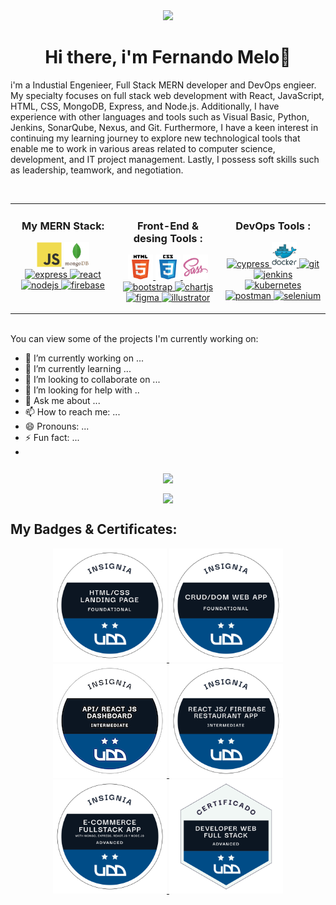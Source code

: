 <div align="center">
  <img height="150" src="https://camo.githubusercontent.com/62da68eb62b1e5f175f7d1f0191dd89a653d7908feb22d37d4a0ab07365d6791/68747470733a2f2f6d656469612e67697068792e636f6d2f6d656469612f4d3967624264396e6244724f5475314d71782f67697068792e676966"/>
</div>

### <h1 align="center">Hi there, i'm Fernando Melo👋</h1>
i'm a Industial Engenieer, Full Stack MERN developer and DevOps engieer.
My specialty focuses on full stack web development with React, JavaScript, HTML, CSS, MongoDB, Express, and Node.js. Additionally, I have experience with other languages and tools such as Visual Basic, Python, Jenkins, SonarQube, Nexus, and Git. Furthermore, I have a keen interest in continuing my learning journey to explore new technological tools that enable me to work in various areas related to computer science, development, and IT project management. Lastly, I possess soft skills such as leadership, teamwork, and negotiation.


<br/> 
<table><tr>
    <td valign="top" width="33%">
      <h3 align="center">My MERN Stack:</h3>
      <p align="center">
        <a href="https://developer.mozilla.org/en-US/docs/Web/JavaScript" target="_blank" rel="noreferrer">
          <img src="https://raw.githubusercontent.com/devicons/devicon/master/icons/javascript/javascript-original.svg" alt="javascript" width="40" height="40"/>
        </a>
        <a href="https://www.mongodb.com/" target="_blank" rel="noreferrer">
          <img src="https://raw.githubusercontent.com/devicons/devicon/master/icons/mongodb/mongodb-original-wordmark.svg" alt="mongodb" width="40" height="40"/>
        </a>
        <a href="https://expressjs.com" target="_blank" rel="noreferrer">
          <img src="https://cdn.jsdelivr.net/gh/devicons/devicon/icons/express/express-original.svg" alt="express" width="40" height="40"/>
        </a>
        <a href="https://reactjs.org/" target="_blank" rel="noreferrer">
          <img src="https://cdn.jsdelivr.net/gh/devicons/devicon/icons/react/react-original.svg" alt="react" width="40" height="40"/>
        </a>
        <a href="https://nodejs.org" target="_blank" rel="noreferrer">
          <img src="https://cdn.jsdelivr.net/gh/devicons/devicon/icons/nodejs/nodejs-original.svg" alt="nodejs" width="40" height="40"/>
        </a>
        <a href="https://firebase.google.com/" target="_blank" rel="noreferrer">
          <img src="https://www.vectorlogo.zone/logos/firebase/firebase-icon.svg" alt="firebase" width="40" height="40"/>
        </a>
      </p>
    </td>
    <td valign="top" width="33%">
      <h3 align="center">Front-End & desing Tools :</h3>
      <p align="center">
        <a href="https://www.w3.org/html/" target="_blank" rel="noreferrer">
          <img src="https://raw.githubusercontent.com/devicons/devicon/master/icons/html5/html5-original-wordmark.svg" alt="html5" width="40" height="40"/>
        </a>
        <a href="https://www.w3schools.com/css/" target="_blank" rel="noreferrer">
          <img src="https://raw.githubusercontent.com/devicons/devicon/master/icons/css3/css3-original-wordmark.svg" alt="css3" width="40" height="40"/> 
        </a>
        <a href="https://sass-lang.com" target="_blank" rel="noreferrer">
          <img src="https://raw.githubusercontent.com/devicons/devicon/master/icons/sass/sass-original.svg" alt="sass" width="40" height="40"/>
        </a>
        <a href="https://getbootstrap.com" target="_blank" rel="noreferrer">
          <img src="https://cdn.jsdelivr.net/gh/devicons/devicon/icons/bootstrap/bootstrap-original.svg" alt="bootstrap" width="40" height="40"/>
        </a>
        <a href="https://www.chartjs.org" target="_blank" rel="noreferrer">
          <img src="https://www.chartjs.org/media/logo-title.svg" alt="chartjs" width="40" height="40"/>
        </a>
        <a href="https://www.figma.com/" target="_blank" rel="noreferrer">
          <img src="https://www.vectorlogo.zone/logos/figma/figma-icon.svg" alt="figma" width="40" height="40"/>
        </a>
        <a href="https://www.adobe.com/in/products/illustrator.html" target="_blank" rel="noreferrer">
          <img src="https://www.vectorlogo.zone/logos/adobe_illustrator/adobe_illustrator-icon.svg" alt="illustrator" width="40" height="40"/>
        </a>
      </p>
    </td>
    <td valign="top" width="33%">
      <h3 align="center">DevOps Tools :</h3>
      <p align="center">
        <a href="https://www.cypress.io" target="_blank" rel="noreferrer">
          <img src="https://raw.githubusercontent.com/simple-icons/simple-icons/6e46ec1fc23b60c8fd0d2f2ff46db82e16dbd75f/icons/cypress.svg" alt="cypress" width="40" height="40"/>
        </a>
        <a href="https://www.docker.com/" target="_blank" rel="noreferrer">
            <img src="https://raw.githubusercontent.com/devicons/devicon/master/icons/docker/docker-original-wordmark.svg" alt="docker" width="40" height="40"/>
        </a>
        <a href="https://git-scm.com/" target="_blank" rel="noreferrer">
          <img src="https://www.vectorlogo.zone/logos/git-scm/git-scm-icon.svg" alt="git" width="40" height="40"/>
        </a>
        <a href="https://www.jenkins.io" target="_blank" rel="noreferrer">
          <img src="https://www.vectorlogo.zone/logos/jenkins/jenkins-icon.svg" alt="jenkins" width="40" height="40"/>
        </a>
        <a href="https://kubernetes.io" target="_blank" rel="noreferrer">
          <img src="https://www.vectorlogo.zone/logos/kubernetes/kubernetes-icon.svg" alt="kubernetes" width="40" height="40"/>
        </a>
        <a href="https://postman.com" target="_blank" rel="noreferrer">
          <img src="https://www.vectorlogo.zone/logos/getpostman/getpostman-icon.svg" alt="postman" width="40" height="40"/>
        </a>
        <a href="https://www.selenium.dev" target="_blank" rel="noreferrer">
          <img src="https://raw.githubusercontent.com/detain/svg-logos/780f25886640cef088af994181646db2f6b1a3f8/svg/selenium-logo.svg" alt="selenium" width="40" height="40"/>
        </a>
      </p>
    </td>
  </tr></table>  
<br/>  
You can view some of the projects I'm currently working on:

- 🔭 I’m currently working on ...
- 🌱 I’m currently learning ...
- 👯 I’m looking to collaborate on ...
- 🤔 I’m looking for help with ..
- 💬 Ask me about ...
- 📫 How to reach me: ...
- 😄 Pronouns: ...
- ⚡ Fun fact: ...
- 
###
<p align="center">
<!--   <a href="https://github.com/anuraghazra/github-readme-stats"> -->
    <img align="center" src="https://github-readme-stats.vercel.app/api/top-langs/?username=Fernandojmo&layout=compact" />
<!--   </a> -->
</p>
<p align="center">
<!--   <a href="https://github.com/anuraghazra/github-readme-stats"> -->
    <img align="center" src="https://github-readme-stats.vercel.app/api?username=Fernandojmo&show_icons=true&theme=radical" />
<!--   </a> -->
</p>
<h2>My Badges & Certificates:</h2>
<div align="center">
  <a href="https://www.credly.com/earner/earned/badge/4a39c3ce-8cc7-4531-a6d4-d335b527a78a">
    <img src="https://github.com/Fernandojmo/Fernandojmo/blob/main/Badges/html-css-landing-page-sobresaliente%20(2).png?raw=true" width="182" height="182"/>
  </a>
  <a href="https://www.credly.com/earner/earned/badge/76c963af-5e86-4f66-ae6d-0a7af63517a5">
    <img src="https://github.com/Fernandojmo/Fernandojmo/blob/main/Badges/crud-dom-web-app-sobresaliente.png?raw=true" width="182" height="182"/>
  </a>
  <a href="https://www.credly.com/earner/earned/badge/a5c4acc3-bea7-4e81-9eb2-29231dac1e5b">
    <img src="https://github.com/Fernandojmo/Fernandojmo/blob/main/Badges/api-react-js-dashboard-sobresaliente.png?raw=true" width="182" height="182"/>
  </a>
  <a href="https://www.credly.com/earner/earned/badge/8cfbe4af-c6c0-4b12-938f-796cacf7b800">
    <img src="https://github.com/Fernandojmo/Fernandojmo/blob/main/Badges/react-js-firebase-restaurant-app-sobresaliente.png?raw=true" width="182" height="182"/>
  </a>
  <a href="https://www.credly.com/earner/earned/badge/e958b304-b2f0-4cc4-be77-e634bc314ebc">  
    <img src="https://github.com/Fernandojmo/Fernandojmo/blob/main/Badges/e-commerce-fullstack-app-with-mongo-express-react-js-y-node-js-sobresaliente.png?raw=true" width="182" height="182"/>
  </a>
  <a href="https://solicitudes.udd.cl/verificar/index.php/index/?identificador=188974155&folio=195773">  
    <img src="https://github.com/Fernandojmo/Fernandojmo/blob/main/Badges/developer-web-full-stack-sobresaliente.png?raw=true" width="182" height="182"/>
  </a>
</div>
